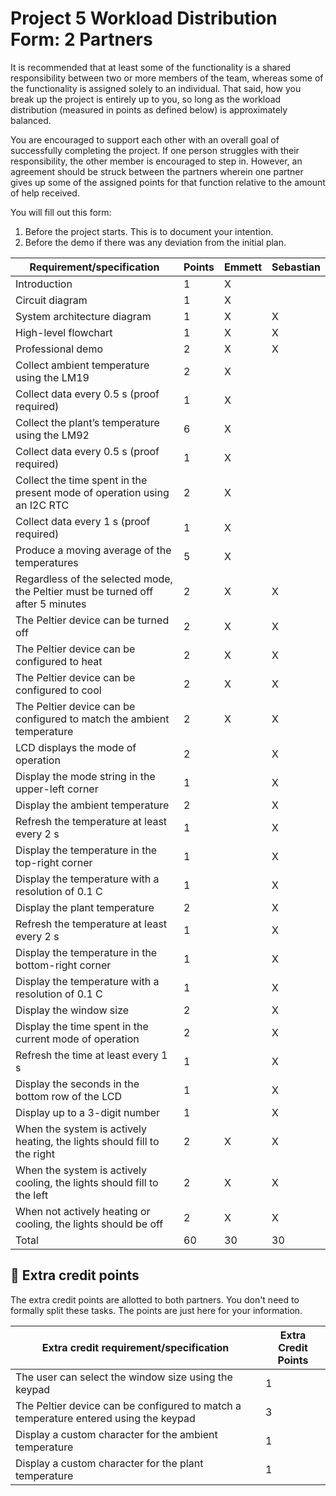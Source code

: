 # Project 5 Workload Distribution Form: 2 Partners

It is recommended that at least some of the functionality is a shared responsibility between two or more members of the team, whereas some of the functionality is assigned solely to an individual. That said, how you break up the project is entirely up to you, so long as the workload distribution (measured in points as defined below) is approximately balanced.

You are encouraged to support each other with an overall goal of successfully completing the project. If one person struggles with their responsibility, the other member is encouraged to step in. However, an agreement should be struck between the partners wherein one partner gives up some of the assigned points for that function relative to the amount of help received.  

You will fill out this form:
1. Before the project starts. This is to document your intention. 
2. Before the demo if there was any deviation from the initial plan.

| Requirement/specification                                                              | Points |  Emmett   | Sebastian  |
|----------------------------------------------------------------------------------------|--------|-----------|------------|
| Introduction                                                                           | 1      |     X     |            |
| Circuit diagram                                                                        | 1      |     X     |            |
| System architecture diagram                                                            | 1      |     X     |      X     |
| High-level flowchart                                                                   | 1      |     X     |      X     |
| Professional demo                                                                      | 2      |     X     |      X     |
| Collect ambient temperature using the LM19                                             | 2      |     X     |            |
| Collect data every 0.5 s (proof required)                                              | 1      |     X     |            |
| Collect the plant’s temperature using the LM92                                         | 6      |     X     |            |
| Collect data every 0.5 s (proof required)                                              | 1      |     X     |            |
| Collect the time spent in the present mode of operation using an I2C RTC               | 2      |     X     |            |
| Collect data every 1 s (proof required)                                                | 1      |     X     |            |
| Produce a moving average of the temperatures                                           | 5      |     X     |            |
| Regardless of the selected mode, the Peltier must be turned off after 5 minutes        | 2      |     X     |      X     |
| The Peltier device can be turned off                                                   | 2      |     X     |      X     |
| The Peltier device can be configured to heat                                           | 2      |     X     |      X     |
| The Peltier device can be configured to cool                                           | 2      |     X     |      X     |
| The Peltier device can be configured to match the ambient temperature                  | 2      |     X     |      X     |
| LCD displays the mode of operation                                                     | 2      |           |      X     |
| Display  the mode string in the upper-left corner                                      | 1      |           |      X     |
| Display the ambient temperature                                                        | 2      |           |      X     |
| Refresh the temperature at least every 2 s                                             | 1      |           |      X     |
| Display the temperature in the top-right corner                                        | 1      |           |      X     |
| Display the temperature with a resolution of 0.1 C                                     | 1      |           |      X     |
| Display the plant temperature                                                          | 2      |           |      X     |
| Refresh the temperature at least every 2 s                                             | 1      |           |      X     |
| Display the temperature in the bottom-right corner                                     | 1      |           |      X     |
| Display the temperature with a resolution of 0.1 C                                     | 1      |           |      X     |
| Display the window size                                                                | 2      |           |      X     |
| Display the time spent in the current mode of operation                                | 2      |           |      X     |
| Refresh the time at least every 1 s                                                    | 1      |           |      X     |
| Display the seconds in the bottom row of the LCD                                       | 1      |           |      X     |
| Display up to a 3-digit number                                                         | 1      |           |      X     |
| When the system is actively heating, the lights should fill to the right               | 2      |     X     |      X     |
| When the system is actively cooling, the lights should fill to the left                | 2      |     X     |      X     |
| When not actively heating or cooling, the lights should be off                         | 2      |     X     |      X     |
| Total                                                                                  | 60     |     30    |      30    |


## 🚀 Extra credit points
The extra credit points are allotted to both partners. You don't need to formally split these tasks. The points are just here for your information.

| Extra credit requirement/specification                                                                   | Extra Credit Points |
|----------------------------------------------------------------------------------------------------------|---------------------|
| The user can select the window size using the keypad                                                     | 1                   |
| The Peltier device can be configured to match a temperature entered using the keypad                     | 3                   |
| Display a custom character for the ambient temperature                                                   | 1                   |
| Display a custom character for the plant temperature                                                     | 1                   |
